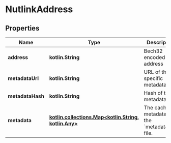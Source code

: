 
# NutlinkAddress

## Properties
Name | Type | Description | Notes
------------ | ------------- | ------------- | -------------
**address** | **kotlin.String** | Bech32 encoded address | 
**metadataUrl** | **kotlin.String** | URL of the specific metadata file | 
**metadataHash** | **kotlin.String** | Hash of the metadata file | 
**metadata** | [**kotlin.collections.Map&lt;kotlin.String, kotlin.Any&gt;**](kotlin.Any.md) | The cached metadata of the &#x60;metadata_url&#x60; file. | 



